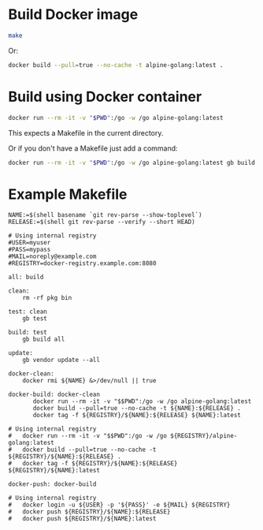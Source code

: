 # Build Docker image

```bash
make
```

Or:

```bash
docker build --pull=true --no-cache -t alpine-golang:latest .
```

# Build using Docker container

```bash
docker run --rm -it -v "$PWD":/go -w /go alpine-golang:latest
```

This expects a Makefile in the current directory.

Or if you don't have a Makefile just add a command:

```bash
docker run --rm -it -v "$PWD":/go -w /go alpine-golang:latest gb build all
```

# Example Makefile

```
NAME:=$(shell basename `git rev-parse --show-toplevel`)
RELEASE:=$(shell git rev-parse --verify --short HEAD)

# Using internal registry
#USER=myuser
#PASS=mypass
#MAIL=noreply@example.com
#REGISTRY=docker-registry.example.com:8080

all: build

clean:
	rm -rf pkg bin

test: clean
	gb test

build: test
	gb build all

update:
	gb vendor update --all

docker-clean:
	docker rmi ${NAME} &>/dev/null || true

docker-build: docker-clean
       docker run --rm -it -v "$$PWD":/go -w /go alpine-golang:latest
       docker build --pull=true --no-cache -t ${NAME}:${RELEASE} .
       docker tag -f ${REGISTRY}/${NAME}:${RELEASE} ${NAME}:latest

# Using internal registry
#	docker run --rm -it -v "$$PWD":/go -w /go ${REGISTRY}/alpine-golang:latest
#	docker build --pull=true --no-cache -t ${REGISTRY}/${NAME}:${RELEASE} .
#	docker tag -f ${REGISTRY}/${NAME}:${RELEASE} ${REGISTRY}/${NAME}:latest

docker-push: docker-build

# Using internal registry
#	docker login -u ${USER} -p '${PASS}' -e ${MAIL} ${REGISTRY}
#	docker push ${REGISTRY}/${NAME}:${RELEASE}
#	docker push ${REGISTRY}/${NAME}:latest
```
